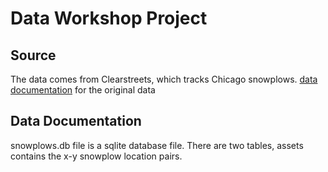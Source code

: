 # Data Workshop Project

## Source
The data comes from Clearstreets, which tracks Chicago snowplows. 
[data documentation](http://clearstreets.org/data) for the original data

## Data Documentation
snowplows.db file is a sqlite database file. There are two tables, assets contains the x-y snowplow location pairs. 
